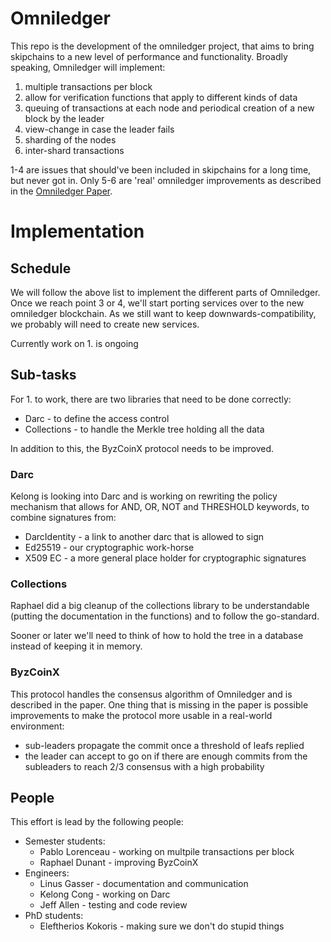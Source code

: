 # Omniledger

This repo is the development of the omniledger project, that aims to bring
skipchains to a new level of performance and functionality. Broadly speaking,
Omniledger will implement:

1. multiple transactions per block
2. allow for verification functions that apply to different kinds of data
3. queuing of transactions at each node and periodical creation of a new
block by the leader
4. view-change in case the leader fails
5. sharding of the nodes
6. inter-shard transactions

1-4 are issues that should've been included in skipchains for a long time, but
never got in. Only 5-6 are 'real' omniledger improvements as described in the
[Omniledger Paper](https://eprint.iacr.org/2017/406.pdf).

# Implementation

## Schedule

We will follow the above list to implement the different parts of Omniledger.
Once we reach point 3 or 4, we'll start porting services over to the new
omniledger blockchain. As we still want to keep downwards-compatibility, we
probably will need to create new services.

Currently work on 1. is ongoing

## Sub-tasks

For 1. to work, there are two libraries that need to be done correctly:
- Darc - to define the access control
- Collections - to handle the Merkle tree holding all the data

In addition to this, the ByzCoinX protocol needs to be improved.

### Darc

Kelong is looking into Darc and is working on rewriting the policy mechanism
that allows for AND, OR, NOT and THRESHOLD keywords, to combine signatures from:
- DarcIdentity - a link to another darc that is allowed to sign
- Ed25519 - our cryptographic work-horse
- X509 EC - a more general place holder for cryptographic signatures

### Collections

Raphael did a big cleanup of the collections library to be understandable (putting
the documentation in the functions) and to follow the go-standard.

Sooner or later we'll need to think of how to hold the tree in a database instead
of keeping it in memory.

### ByzCoinX

This protocol handles the consensus algorithm of Omniledger and is described
in the paper. One thing that is missing in the paper is possible improvements
to make the protocol more usable in a real-world environment:
- sub-leaders propagate the commit once a threshold of leafs replied
- the leader can accept to go on if there are enough commits from the subleaders
to reach 2/3 consensus with a high probability

## People

This effort is lead by the following people:
- Semester students:
  - Pablo Lorenceau - working on multpile transactions per block
  - Raphael Dunant - improving ByzCoinX
- Engineers:
  - Linus Gasser - documentation and communication
  - Kelong Cong - working on Darc
  - Jeff Allen - testing and code review
- PhD students:
  - Eleftherios Kokoris - making sure we don't do stupid things
